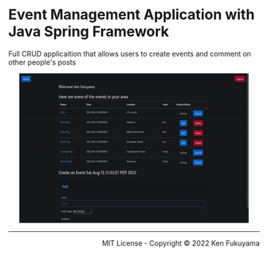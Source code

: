 # Event Management Application with Java Spring Framework

Full CRUD applicaition that allows users to create events and comment on other people's posts

<p align="center" style="border: 5px red;">
  <img width="460" height="300" src="event_app_1.gif" alt="space img">
</p>


<hr/>
<p align="right">
  MIT License - Copyright © 2022 Ken Fukuyama 
</p>
